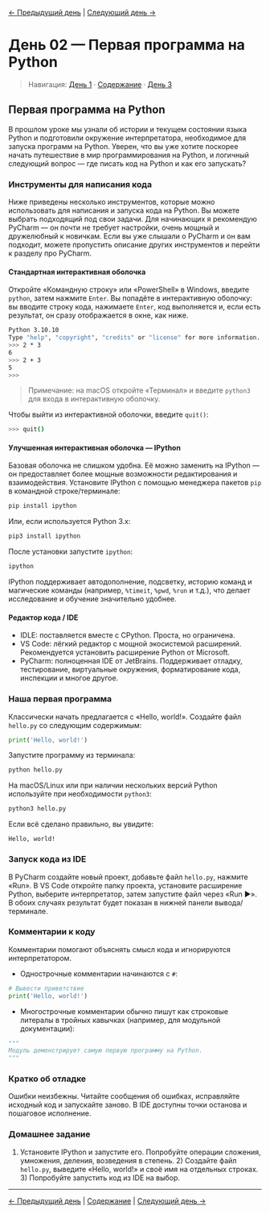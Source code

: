 [← Предыдущий день](01.Первое_знакомство_c_Python.md) | [Следующий день →](03.Языковые_элементы.md)

# День 02 — Первая программа на Python

> Навигация: [День 1](01.Первое_знакомство_c_Python.md) · [Содержание](../README.md) · [День 3](03.Языковые_элементы.md)

## Первая программа на Python

В прошлом уроке мы узнали об истории и текущем состоянии языка Python и подготовили окружение интерпретатора, необходимое для запуска программ на Python. Уверен, что вы уже хотите поскорее начать путешествие в мир программирования на Python, и логичный следующий вопрос — где писать код на Python и как его запускать?

### Инструменты для написания кода

Ниже приведены несколько инструментов, которые можно использовать для написания и запуска кода на Python. Вы можете выбрать подходящий под свои задачи. Для начинающих я рекомендую PyCharm — он почти не требует настройки, очень мощный и дружелюбный к новичкам. Если вы уже слышали о PyCharm и он вам подходит, можете пропустить описание других инструментов и перейти к разделу про PyCharm.

#### Стандартная интерактивная оболочка

Откройте «Командную строку» или «PowerShell» в Windows, введите `python`, затем нажмите `Enter`. Вы попадёте в интерактивную оболочку: вы вводите строку кода, нажимаете `Enter`, код выполняется и, если есть результат, он сразу отображается в окне, как ниже.

```bash
Python 3.10.10
Type "help", "copyright", "credits" or "license" for more information.
>>> 2 * 3
6
>>> 2 + 3
5
>>>
```

> Примечание: на macOS откройте «Терминал» и введите `python3` для входа в интерактивную оболочку.

Чтобы выйти из интерактивной оболочки, введите `quit()`:

```bash
>>> quit()
```

#### Улучшенная интерактивная оболочка — IPython

Базовая оболочка не слишком удобна. Её можно заменить на IPython — он предоставляет более мощные возможности редактирования и взаимодействия. Установите IPython с помощью менеджера пакетов `pip` в командной строке/терминале:

```bash
pip install ipython
```

Или, если используется Python 3.x:

```bash
pip3 install ipython
```

После установки запустите `ipython`:

```bash
ipython
```

IPython поддерживает автодополнение, подсветку, историю команд и магические команды (например, `%timeit`, `%pwd`, `%run` и т.д.), что делает исследование и обучение значительно удобнее.

#### Редактор кода / IDE

- IDLE: поставляется вместе с CPython. Проста, но ограничена.
- VS Code: лёгкий редактор с мощной экосистемой расширений. Рекомендуется установить расширение Python от Microsoft.
- PyCharm: полноценная IDE от JetBrains. Поддерживает отладку, тестирование, виртуальные окружения, форматирование кода, инспекции и многое другое.

### Наша первая программа

Классически начать предлагается с «Hello, world!». Создайте файл `hello.py` со следующим содержимым:

```python
print('Hello, world!')
```

Запустите программу из терминала:

```bash
python hello.py
```

На macOS/Linux или при наличии нескольких версий Python используйте при необходимости `python3`:

```bash
python3 hello.py
```

Если всё сделано правильно, вы увидите:

```text
Hello, world!
```

### Запуск кода из IDE

В PyCharm создайте новый проект, добавьте файл `hello.py`, нажмите «Run». В VS Code откройте папку проекта, установите расширение Python, выберите интерпретатор, затем запустите файл через «Run ▶». В обоих случаях результат будет показан в нижней панели вывода/терминале.

### Комментарии к коду

Комментарии помогают объяснять смысл кода и игнорируются интерпретатором.

- Однострочные комментарии начинаются с `#`:

```python
# Вывести приветствие
print('Hello, world!')
```

- Многострочные комментарии обычно пишут как строковые литералы в тройных кавычках (например, для модульной документации):

```python
"""
Модуль демонстрирует самую первую программу на Python.
"""
```

### Кратко об отладке

Ошибки неизбежны. Читайте сообщения об ошибках, исправляйте исходный код и запускайте заново. В IDE доступны точки останова и пошаговое исполнение.

### Домашнее задание

1) Установите IPython и запустите его. Попробуйте операции сложения, умножения, деления, возведения в степень. 2) Создайте файл `hello.py`, выведите «Hello, world!» и своё имя на отдельных строках. 3) Попробуйте запустить код из IDE на выбор.

---

[← Предыдущий день](01.Первое_знакомство_c_Python.md) | [Содержание](../README.md) | [Следующий день →](03.Языковые_элементы.md)
